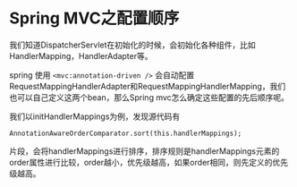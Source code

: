 # Spring MVC之配置顺序
我们知道DispatcherServlet在初始化的时候，会初始化各种组件，比如HandlerMapping，HandlerAdapter等。

spring 使用 `<mvc:annotation-driven />` 会自动配置RequestMappingHandlerAdapter和RequestMappingHandlerMapping，我们也可以自己定义这两个bean，那么Spring mvc怎么确定这些配置的先后顺序呢。

我们以initHandlerMappings为例，发现源代码有

```
AnnotationAwareOrderComparator.sort(this.handlerMappings);
```
片段，会将handlerMappings进行排序，排序规则是handlerMappings元素的order属性进行比较，order越小，优先级越高，如果order相同，则先定义的优先级越高。



